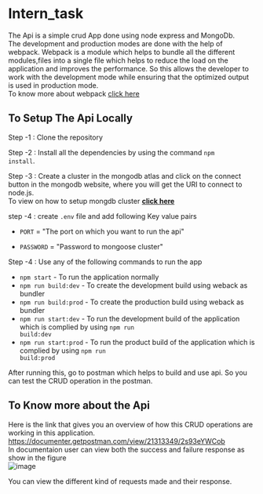 # Intern_task
The Api is a simple crud App done using node express and MongoDb.<br/>
The development and production modes are done with the help of webpack. Webpack is a module which helps to bundle all the different modules,files into a single file which helps to reduce the load on the application and improves the performance.
So this allows the developer to work with the development mode while ensuring that the optimized output is used in production mode.</br>
To know more about webpack [click here](https://webpack.js.org/guides/getting-started/)

## To Setup The Api Locally 
Step -1 : Clone the repository

Step -2 : Install all the dependencies by using the command <code>npm install</code>.

Step -3 : Create a cluster in the mongodb atlas and click on the connect button in the mongodb website, where you will get the URI to connect to node.js.<br/> To view on how to setup mongdb cluster <b>[click here](https://www.mongodb.com/basics/clusters/mongodb-cluster-setup)</b>

step -4 : create <code>.env</code> file and add following Key value pairs
  - <code>PORT</code> = "The port on which you want to run the api"</p>
  - <code>PASSWORD</code> = "Password to mongoose cluster"</p>
 
Step -4 : Use any of the following commands to run the app<br/>
- <code>npm start</code> - To run the application normally  <br/>
- <code>npm run build:dev</code> - To create the development build using weback as bundler<br/>
- <code>npm run build:prod</code> - To create the production build using weback as bundler<br/>
- <code>npm run start:dev</code> - To run the development build of the application which is complied by using <code>npm run build:dev</code><br/>
- <code>npm run start:prod</code> - To run the product build of the application which is complied by using <code>npm run build:prod</code><br/>

After running this, go to postman which helps to build and use api. So you can test the CRUD operation in the postman.


## To Know more about the Api 
Here is the link that gives you an overview of how this CRUD operations are working in this application. <br/>
https://documenter.getpostman.com/view/21313349/2s93eYWCob<br/>
In documentaion user can view both the success and failure response as show in the figure<br/>
![image](https://user-images.githubusercontent.com/88759473/236918105-e32db821-8a94-44cb-a3fe-25d48b22fdec.png)

You can view the different kind of requests made and their response.
